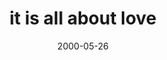 ---
layout: base.njk
title : 'it is all about love' 
view_title : 'it is all about love' 
year : '2000' 
date : '2000-05-26' 
img_file : '/drawing/itsallabl.png' 
html_file : 'itsallabou' 
next_html : 'norightt.html' 
year_order : '345' 
permalink : "title/{{html_file}}.html"
---